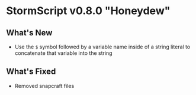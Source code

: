 # StormScript v0.8.0 "Honeydew"

## What's New
* Use the `$` symbol followed by a variable name inside of a string literal to concatenate that variable into the string

## What's Fixed
* Removed snapcraft files